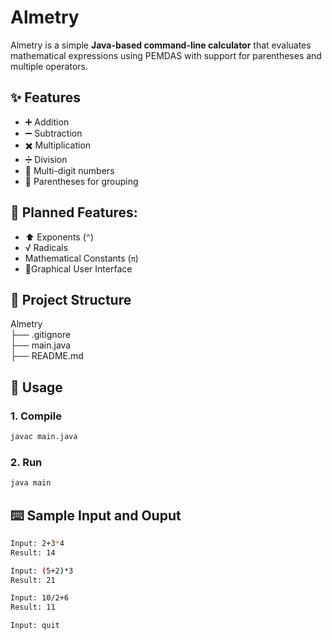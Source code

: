 # Almetry  
Almetry is a simple **Java-based command-line calculator** that evaluates mathematical expressions using PEMDAS with support for parentheses and multiple operators.  

## ✨ Features  
- ➕ Addition  
- ➖ Subtraction  
- ✖️ Multiplication  
- ➗ Division  
- 🔢 Multi-digit numbers  
- 🧮 Parentheses for grouping  

## 🚧 Planned Features:  
- ⬆️ Exponents (`^`)  
-  √ Radicals
- Mathematical Constants (`π`)
- 📱Graphical User Interface

## 📂 Project Structure  
Almetry \
├── .gitignore \
├── main.java \
├── README.md


## 🚀 Usage  

### 1. Compile  
```bash
javac main.java
```
### 2. Run
``` bash
java main
```

## ⌨️ Sample Input and Ouput
```bash
Input: 2+3*4
Result: 14

Input: (5+2)*3
Result: 21

Input: 10/2+6
Result: 11

Input: quit
```

